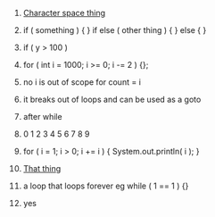 1. [Character space thing](CharacterThing.java)

2. if ( something ) {
   }
   if else ( other thing ) {
   }
   else {
   }

3. if ( y > 100 )

4. for ( int i = 1000; i >= 0; i -= 2 ) {};

5. no i is out of scope for count = i

6. it breaks out of loops and can be used as a goto

7. after while

8. 0 1
   2 3
   4 5
   6 7
   8 9

9. for ( i = 1; i > 0; i += i ) {
     System.out.println( i );
   }

10. [That thing](CharacterCase.java)

11. a loop that loops forever eg while ( 1 == 1 ) {}

12. yes
